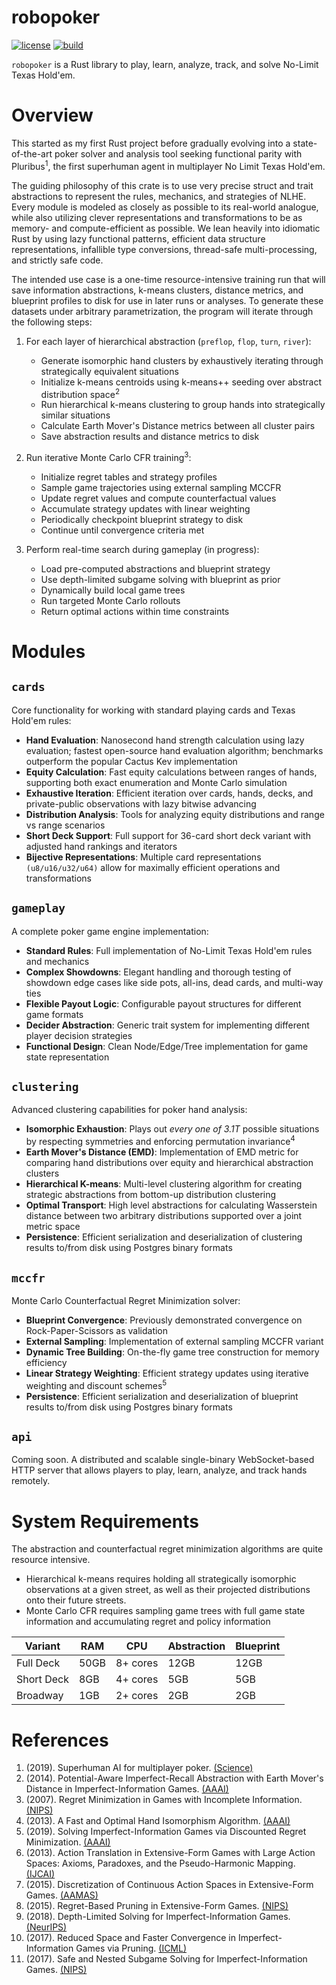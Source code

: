 robopoker
===========================
[![license](https://img.shields.io/github/license/krukah/robopoker)](LICENSE)
[![build](https://github.com/krukah/robopoker/actions/workflows/rust.yml/badge.svg)](https://github.com/krukah/robopoker/actions/workflows/rust.yml)

`robopoker` is a Rust library to play, learn, analyze, track, and solve No-Limit Texas Hold'em.

# Overview

 This started as my first Rust project before gradually evolving into a state-of-the-art poker solver and analysis tool seeking functional parity with Pluribus<sup>1</sup>, the first superhuman agent in multiplayer No Limit Texas Hold'em.
 
 The guiding philosophy of this crate is to use very precise struct and trait abstractions to represent the rules, mechanics, and strategies of NLHE. Every module is modeled as closely as possible to its real-world analogue, while also utilizing clever representations and transformations to be as memory- and compute-efficient as possible. We lean heavily into idiomatic Rust by using lazy functional patterns, efficient data structure representations, infallible type conversions, thread-safe multi-processing, and strictly safe code.

 The intended use case is a one-time resource-intensive training run that will save information abstractions, k-means clusters, distance metrics, and blueprint profiles to disk for use in later runs or analyses. To generate these datasets under arbitrary parametrization, the program will iterate through the following steps:

1. For each layer of hierarchical abstraction (`preflop`, `flop`, `turn`, `river`):
   - Generate isomorphic hand clusters by exhaustively iterating through strategically equivalent situations
   - Initialize k-means centroids using k-means++ seeding over abstract distribution space<sup>2</sup>
   - Run hierarchical k-means clustering to group hands into strategically similar situations
   - Calculate Earth Mover's Distance metrics between all cluster pairs
   - Save abstraction results and distance metrics to disk

2. Run iterative Monte Carlo CFR training<sup>3</sup>:
   - Initialize regret tables and strategy profiles
   - Sample game trajectories using external sampling MCCFR
   - Update regret values and compute counterfactual values
   - Accumulate strategy updates with linear weighting
   - Periodically checkpoint blueprint strategy to disk
   - Continue until convergence criteria met

3. Perform real-time search during gameplay (in progress):
   - Load pre-computed abstractions and blueprint strategy
   - Use depth-limited subgame solving with blueprint as prior
   - Dynamically build local game trees
   - Run targeted Monte Carlo rollouts
   - Return optimal actions within time constraints

# Modules

## `cards`

Core functionality for working with standard playing cards and Texas Hold'em rules:

- **Hand Evaluation**: Nanosecond hand strength calculation using lazy evaluation; fastest open-source hand evaluation algorithm; benchmarks outperform the popular Cactus Kev implementation
- **Equity Calculation**: Fast equity calculations between ranges of hands, supporting both exact enumeration and Monte Carlo simulation
- **Exhaustive Iteration**: Efficient iteration over cards, hands, decks, and private-public observations with lazy bitwise advancing
- **Distribution Analysis**: Tools for analyzing equity distributions and range vs range scenarios
- **Short Deck Support**: Full support for 36-card short deck variant with adjusted hand rankings and iterators
- **Bijective Representations**: Multiple card representations `(u8/u16/u32/u64)` allow for maximally efficient operations and transformations

## `gameplay`

A complete poker game engine implementation:

- **Standard Rules**: Full implementation of No-Limit Texas Hold'em rules and mechanics
- **Complex Showdowns**: Elegant handling and thorough testing of showdown edge cases like side pots, all-ins, dead cards, and multi-way ties
- **Flexible Payout Logic**: Configurable payout structures for different game formats
- **Decider Abstraction**: Generic trait system for implementing different player decision strategies
- **Functional Design**: Clean Node/Edge/Tree implementation for game state representation

## `clustering`

Advanced clustering capabilities for poker hand analysis:

- **Isomorphic Exhaustion**: Plays out *every one of 3.1T* possible situations by respecting symmetries and enforcing permutation invariance<sup>4</sup>
- **Earth Mover's Distance (EMD)**: Implementation of EMD metric for comparing hand distributions over equity and hierarchical abstraction clusters
- **Hierarchical K-means**: Multi-level clustering algorithm for creating strategic abstractions from bottom-up distribution clustering 
- **Optimal Transport**: High level abstractions for calculating Wasserstein distance between two arbitrary distributions supported over a joint metric space
- **Persistence**: Efficient serialization and deserialization of clustering results to/from disk using Postgres binary formats

## `mccfr`

Monte Carlo Counterfactual Regret Minimization solver:

- **Blueprint Convergence**: Previously demonstrated convergence on Rock-Paper-Scissors as validation
- **External Sampling**: Implementation of external sampling MCCFR variant
- **Dynamic Tree Building**: On-the-fly game tree construction for memory efficiency
- **Linear Strategy Weighting**: Efficient strategy updates using iterative weighting and discount schemes<sup>5</sup>
- **Persistence**: Efficient serialization and deserialization of blueprint results to/from disk using Postgres binary formats

## `api`

Coming soon. A distributed and scalable single-binary WebSocket-based HTTP server that allows players to play, learn, analyze, and track hands remotely.

# System Requirements

The abstraction and counterfactual regret minimization algorithms are quite resource intensive.
- Hierarchical k-means requires holding all strategically isomorphic observations at a given street, as well as their projected distributions onto their future streets.
- Monte Carlo CFR requires sampling game trees with full game state information and accumulating regret and policy information

| Variant    | RAM   | CPU      | Abstraction  | Blueprint  |
|------------|-------|----------|--------------|------------|
| Full Deck  | 50GB  | 8+ cores | 12GB         | 12GB       |
| Short Deck | 8GB   | 4+ cores | 5GB          | 5GB        |
| Broadway   | 1GB   | 2+ cores | 2GB          | 2GB        |

# References

1. (2019). Superhuman AI for multiplayer poker. [(Science)](https://science.sciencemag.org/content/early/2019/07/10/science.aay2400)
2. (2014). Potential-Aware Imperfect-Recall Abstraction with Earth Mover's Distance in Imperfect-Information Games. [(AAAI)](http://www.cs.cmu.edu/~sandholm/potential-aware_imperfect-recall.aaai14.pdf)
3. (2007). Regret Minimization in Games with Incomplete Information. [(NIPS)](https://papers.nips.cc/paper/3306-regret-minimization-in-games-with-incomplete-information)
4. (2013). A Fast and Optimal Hand Isomorphism Algorithm. [(AAAI)](https://www.cs.cmu.edu/~waugh/publications/isomorphism13.pdf)
5. (2019). Solving Imperfect-Information Games via Discounted Regret Minimization. [(AAAI)](https://arxiv.org/pdf/1809.04040.pdf)
6. (2013). Action Translation in Extensive-Form Games with Large Action Spaces: Axioms, Paradoxes, and the Pseudo-Harmonic Mapping. [(IJCAI)](http://www.cs.cmu.edu/~sandholm/reverse%20mapping.ijcai13.pdf)
7. (2015). Discretization of Continuous Action Spaces in Extensive-Form Games. [(AAMAS)](http://www.cs.cmu.edu/~sandholm/discretization.aamas15.fromACM.pdf)
8. (2015). Regret-Based Pruning in Extensive-Form Games. [(NIPS)](http://www.cs.cmu.edu/~sandholm/regret-basedPruning.nips15.withAppendix.pdf)
9. (2018). Depth-Limited Solving for Imperfect-Information Games. [(NeurIPS)](https://arxiv.org/pdf/1805.08195.pdf)
10. (2017). Reduced Space and Faster Convergence in Imperfect-Information Games via Pruning. [(ICML)](http://www.cs.cmu.edu/~sandholm/reducedSpace.icml17.pdf)
11. (2017). Safe and Nested Subgame Solving for Imperfect-Information Games. [(NIPS)](https://www.cs.cmu.edu/~noamb/papers/17-NIPS-Safe.pdf)
